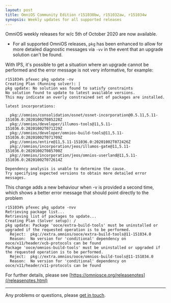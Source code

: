 ```yaml
---
layout: post
title: OmniOS Community Edition r151030bw, r151032aw, r151034w
synopsis: Weekly updates for all supported releases
---
```

OmniOS weekly releases for w/c 5th of October 2020 are now available.

* For all supported OmniOS releases, `pkg` has been enhanced to allow
  for more detailed diagnostic messages via `-vv` in the event that
  an upgrade solution can't be found.

With IPS, it's possible to get a situation where an upgrade cannot
be performed and the error message is not very informative, for example:

```
r151034% pfexec pkg update -nv
Creating Plan (Running solver): |
pkg update: No solution was found to satisfy constraints
No solution found to update to latest available versions.
This may indicate an overly constrained set of packages are installed.

latest incorporations:

  pkg://omnios/consolidation/osnet/osnet-incorporation@0.5.11,5.11-151036.0:20201002T085228Z
  pkg://omnios/developer/illumos-tools@11,5.11-151036.0:20201002T071229Z
  pkg://omnios/developer/omnios-build-tools@11,5.11-151036.0:20201002T071709Z
  pkg://omnios/entire@11,5.11-151036.0:20201002T072426Z
  pkg://omnios/incorporation/jeos/illumos-gate@11,5.11-151036.0:20201002T085700Z
  pkg://omnios/incorporation/jeos/omnios-userland@11,5.11-151036.0:20201002T072614Z

Dependency analysis is unable to determine the cause.
Try specifying expected versions to obtain more detailed error messages.
```

This change adds a new behaviour when -v is provided a second time,
which shows a better error message that should point directly to the problem

```
r151034% pfexec pkg update -nvv
Retrieving package list...
Retrieving list of packages to update...
Creating Plan (Solver setup): /
pkg update: Package 'ooce/extra-build-tools' must be uninstalled or upgraded if the requested operation is to be performed.
  Reject:  pkg://extra.omnios/ooce/extra-build-tools@11-151034.0
  Reason:  No version for 'conditional' dependency on ooce/x11/header/xcb-protocols can be found
Package 'ooce/omnios-build-tools' must be uninstalled or upgraded if the requested operation is to be performed.
  Reject:  pkg://extra.omnios/ooce/omnios-build-tools@11-151034.0
  Reason:  No version for 'conditional' dependency on ooce/x11/header/x11-protocols can be found
```

For further details, please see
[https://omniosce.org/releasenotes](/releasenotes.html)

---

Any problems or questions, please [get in touch](/about/contact.html).

